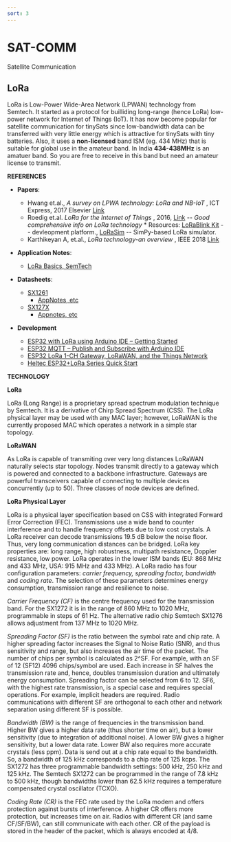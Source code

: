 ```yaml
---
sort: 3
---
```


# SAT-COMM

Satellite Communication 

## LoRa

LoRa is Low-Power Wide-Area Network (LPWAN) technology from Semtech. It started as a protocol for builliding long-range (hence LoRa) low-power network for Internet of Things (IoT). It has now become popular for satellite communication for tinySats since low-bandwidth data can be transferred with very little energy which is attractive for tinySats with tiny batteries. Also, it uses a **non-licensed** band ISM (eg. 434 MHz) that is suitable for global use in the amateur band. In India **434-438MHz** is an amatuer band. So you are free to receive in this band but need an amateur license to transmit. 

**REFERENCES**

- **Papers**:
  - Hwang et.al., _A survey on LPWA technology: LoRa and NB-IoT_ , ICT Express, 2017 Elsevier [Link](https://www.sciencedirect.com/science/article/pii/S2405959517300061)
  - Roedig et.al. _LoRa for the Internet of Things_ , 2016, [Link](https://eprints.lancs.ac.uk/id/eprint/77615/1/MadCom2016_LoRa_MAC.pdf) --  _Good comprehensive info on LoRa technology_ * Resources: [LoRaBlink Kit](https://mcbor.github.io/lorablink-kit/) -- devleopment platform., [LoRaSim](https://www.lancaster.ac.uk/scc/sites/lora/lorasim.html) -- SimPy-based LoRa simulator.
  - Karthikeyan A, et.al., _LoRa technology-an overview_ , IEEE 2018 [Link](https://ieeexplore.ieee.org/iel7/8466240/8474542/08474715.pdf)

- **Application Notes**:
  - [LoRa Basics, SemTech](https://www.dropbox.com/s/rmyebqd4j0fbfy9/AN1200_22_Semtech_LoRa_Basics_v2_STD.pdf)
- **Datasheets**:
  - [SX1261](https://www.dropbox.com/s/ct5q16a4aohzl1a/Datasheet-SX1261-2_V2_1.pdf)
    - [AppNotes, etc](https://www.semtech.com/products/wireless-rf/lora-connect/sx1261#documentation)
  - [SX127X](https://www.dropbox.com/s/9ohuuyscbmycjts/Datasheet-SX1276-7-8-9_W_APP_V7.pdf)
    - [Appnotes, etc](https://www.semtech.com/products/wireless-rf/lora-connect/sx1278#documentation)

- **Development**

  - [ESP32 with LoRa using Arduino IDE – Getting Started](https://randomnerdtutorials.com/esp32-lora-rfm95-transceiver-arduino-ide/)
  - [ESP32 MQTT – Publish and Subscribe with Arduino IDE](https://randomnerdtutorials.com/esp32-mqtt-publish-subscribe-arduino-ide/)
  - [ESP32 LoRa 1-CH Gateway, LoRaWAN, and the Things Network](https://learn.sparkfun.com/tutorials/esp32-lora-1-ch-gateway-lorawan-and-the-things-network/all)
  - [Heltec ESP32+LoRa Series Quick Start](https://docs.heltec.org/en/node/esp32/quick_start.html)


**TECHNOLOGY**

**LoRa**

LoRa (Long Range) is a proprietary spread spectrum modulation technique by Semtech. It is a derivative of Chirp Spread Spectrum (CSS). The LoRa physical layer may be used with any MAC layer; however, LoRaWAN is the currently proposed MAC which operates a network in a simple star topology.

**LoRaWAN**

As LoRa is capable of transmiting over very long distances LoRaWAN naturally selects star topology. Nodes transmit directly to a gateway which is powered and connected to a backbone infrastructure. Gateways are powerful transceivers capable of connecting to multiple devices concurrently (up to 50).  Three classes of node devices are defined.

**LoRa Physical Layer**

LoRa is a physical layer specification based on CSS with integrated Forward Error Correction (FEC). Transmissions use a wide band to counter interference and to handle frequency offsets due to low cost crystals. A LoRa receiver can decode transmissions 19.5 dB below the noise floor. Thus, very long communication distances can be bridged. LoRa key properties are: long range, high robustness, multipath resistance, Doppler resistance, low power. LoRa operates in the lower ISM bands (EU: 868 MHz and 433 MHz, USA: 915 MHz and 433 MHz).  A LoRa radio has four configuration parameters: _carrier frequency, spreading factor, bandwidth_ and _coding rate_. The selection of these parameters determines energy consumption, transmission range and resilience to noise. 

_Carrier Frequency (CF)_ is the centre frequency used for the transmission band. For the SX1272 it is in the range of 860 MHz to 1020 MHz, programmable in steps of 61 Hz. The alternative radio chip Semtech SX1276 allows adjustment from 137 MHz to 1020 MHz. 

_Spreading Factor (SF)_ is the ratio between the symbol rate and chip rate.  A higher spreading factor increases the Signal to Noise Ratio (SNR), and thus sensitivity and range, but also increases the air time of the packet. The number of chips per symbol is calculated as 2^SF. For example, with an SF of 12 (SF12) 4096 chips/symbol are used. Each increase in SF halves the transmission rate and, hence, doubles transmission duration and ultimately energy consumption. Spreading factor can be selected from 6 to 12. SF6, with the highest rate transmission, is a special case and requires special operations. For example, implicit headers are required. Radio communications with different SF are orthogonal to each other and network separation using different SF is possible.

_Bandwidth (BW)_ is the range of frequencies in the transmission band. Higher BW gives a higher data rate (thus shorter time on air), but a lower sensitivity (due to integration of additional noise). A lower BW gives a higher sensitivity, but a lower data rate. Lower BW also requires more accurate crystals (less ppm). Data is send out at a chip rate equal to the bandwidth. So, a bandwidth of 125 kHz corresponds to a chip rate of 125 kcps. The SX1272 has three programmable bandwidth settings: 500 kHz, 250 kHz and 125 kHz. The Semtech SX1272 can be programmed in the range of 7.8 kHz to 500 kHz, though bandwidths lower than 62.5 kHz requires a temperature compensated crystal oscillator (TCXO).

_Coding Rate (CR)_ is the FEC rate used by the LoRa modem and offers protection against bursts of interference. A higher CR offers more protection, but increases time on air.  Radios with different CR (and same CF/SF/BW), can still communicate with each other. CR of the payload is stored in the header of the packet, which is always encoded at 4/8.


